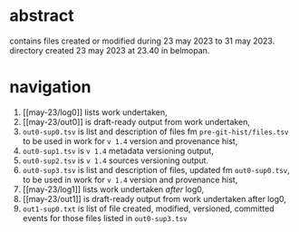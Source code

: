 # abstract

contains files created or modified during 23 may 2023 to 31 may 2023. directory created 23 may 2023 at 23.40 in belmopan. 

# navigation

1. [[may-23/log0]] lists work undertaken,
2. ‌[[may-23/out0]] is draft-ready output from work undertaken,
3. `out0-sup0.tsv` is list and description of files fm `pre-git-hist/files.tsv` to be used in work for `v 1.4` version and provenance hist,
4. `out0-sup1.tsv` is `v 1.4` metadata versioning output,
5. `out0-sup2.tsv` is `v 1.4` sources versioning output.
6. `out0-sup3.tsv` is list and description of files, updated fm `out0-sup0.tsv`, to be used in work for `v 1.4` version and provenance hist,
7. [[may-23/log1]] lists work undertaken *after* log0,
8. [[may-23/out1]] is draft-ready output from work undertaken after log0,
9. `out1-sup0.txt` is list of file created, modified, versioned, committed events for those files listed in `out0-sup3.tsv`